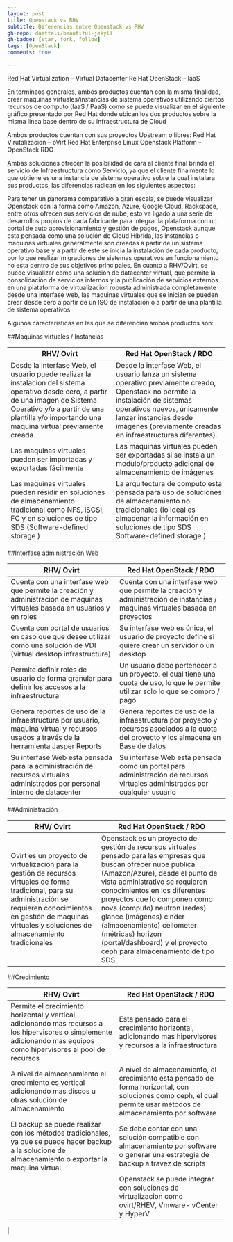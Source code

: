 ```yaml
---
layout: post
title: Openstack vs RHV
subtitle: Diferencias entre Openstack vs RHV
gh-repo: daattali/beautiful-jekyll
gh-badge: [star, fork, follow]
tags: [OpenStack]
comments: true

---
```


Red Hat Virtualization – Virtual Datacenter
Re Hat OpenStack – IaaS

En terminaos generales, ambos productos cuentan con la misma finalidad, crear maquinas virtuales/instancias de sistema operativos utilizando ciertos recursos de computo (IaaS /
PaaS) como se puede visualizar en el siguiente gráfico presentado por Red Hat donde ubican los dos productos sobre la misma linea base dentro de su infraestructura de Cloud

Ambos productos cuentan con sus proyectos Upstream o libres:
Red Hat Virutalizacion – oVirt
Red Hat Enterprise Linux Openstack Platform – OpenStack RDO

Ambas soluciones ofrecen la posibilidad de cara al cliente final brinda el servicio de Infraestructura como Servicio, ya que el cliente finalmente lo que obtiene es una instancia de
sistema operativo sobre la cual instalara sus productos, las diferencias radican en los siguientes aspectos:

Para tener un panorama comparativo a gran escala, se puede visualizar Openstack con la forma como Amazon, Azure, Google Cloud, Rackspace, entre otros ofrecen sus servicios de nube, esto
va ligado a una serie de desarrollos propios de cada fabricante para integrar la plataforma con un portal de auto aprovisionamiento y gestión de pagos, Openstack aunque esta pensada como una solución de Cloud Híbrida, las instancias o maquinas virtuales
generalmente son creadas a partir de un sistema operativo base y a partir de este se inicia la instalación de cada producto, por lo que realizar migraciones de sistemas operativos en
funcionamiento no esta dentro de sus objetivos principales, En cuanto a RHV/Ovirt, se puede visualizar como una solución de datacenter virtual, que permite la consolidación de servicios internos y la publicación de servicios externos en una plataforma
de virtualizacion robusta administrada completamente desde una interfase web, las maquinas virtuales que se inician se pueden crear desde cero a partir de un ISO de instalación o a partir de una plantilla de sistema operativos

Algunos características en las que se diferencian ambos productos son:

##Maquinas virtuales / Instancias

|RHV/ Ovirt| Red Hat OpenStack / RDO  |
|--|--|
| Desde la interfase Web, el usuario puede realizar la instalación del sistema operativo desde cero, a partir de una imagen de Sistema Operativo y/o a partir de una plantilla y/o importando una maquina virtual previamente creada | Desde la interfase Web, el usuario lanza un sistema operativo previamente creado, Openstack no permite la instalación de sistemas operativos nuevos, únicamente lanzar instancias desde imágenes (previamente creadas en infraestructuras diferentes). |
|Las maquinas virtuales pueden ser importadas y exportadas fácilmente| Las maquinas virtuales pueden ser exportadas si se instala un modulo/producto adicional de almacenamiento de imágenes |
|Las maquinas virtuales pueden residir en soluciones de almacenamiento tradicional como NFS, iSCSI, FC y en soluciones de tipo SDS (Software-defined storage )|La arquitectura de computo esta pensada para uso de soluciones de almacenamiento no tradicionales (lo ideal es almacenar la información en soluciones de tipo SDS Software-defined storage )


##Interfase administración Web

|RHV/ Ovirt| Red Hat OpenStack / RDO  |
|--|--|
| Cuenta con una interfase web que permite la creación y administración de maquinas virtuales basada en usuarios y en roles |Cuenta con una interfase web que permite la creación y administración de instancias / maquinas virtuales basada en proyectos
|Cuenta con portal de usuarios en caso que que desee utilizar como una solución de VDI (virtual desktop infrastructure)|Su interfase web es única, el usuario de proyecto define si quiere crear un servidor o un desktop |
|Permite definir roles de usuario de forma granular para definir los accesos a la infraestructura |Un usuario debe pertenecer a un proyecto, el cual tiene una cuota de uso, lo que le permite utilizar solo lo que se compro / pago|
|Genera reportes de uso de la infraestructura por usuario, maquina virtual y recursos usados a través de la herramienta Jasper Reports|Genera reportes de uso de la infraestructura por proyecto y recursos asociados a la quota del proyecto y los almacena en Base de datos|
|Su interfase Web esta pensada para la administración de recursos virtuales administrados por personal interno de datacenter|Su interfase Web esta pensada como un portal para administración de recursos virtuales administrados por cualquier usuario|



##Administración

|RHV/ Ovirt| Red Hat OpenStack / RDO  |
|--|--|
|Ovirt es un proyecto de virtualizacion para la gestión de recursos virtuales de forma tradicional, para su administración se requieren conocimientos en gestión de maquinas virtuales y soluciones de almacenamiento tradicionales | Openstack es un proyecto de gestión de recursos virtuales pensado para las empresas que buscan ofrecer nube publica (Amazon/Azure), desde el punto de vista administrativo se requieren conocimientos en los diferentes proyectos que lo componen como nova (computo) neutron (redes) glance (imágenes) cinder (almacenamiento) ceilometer (métricas) horizon (portal/dashboard) y el proyecto ceph para almacenamiento de tipo SDS |


##Crecimiento

|RHV/ Ovirt| Red Hat OpenStack / RDO  |
|--|--|
| Permite el crecimiento horizontal y vertical adicionando mas recursos a los hipervisores o simplemente adicionando mas equipos como hipervisores al pool de recursos | Esta pensado para el crecimiento horizontal, adicionando mas hipervisores y recursos a la infraestructura |
|A nivel de almacenamiento el crecimiento es vertical adicionando mas discos u otras solución de almacenamiento |A nivel de almacenamiento, el crecimiento esta pensado de forma horizontal, con soluciones como ceph, el cual permite usar métodos de almacenamiento por software|
|El backup se puede realizar con los métodos tradicionales, ya que se puede hacer backup a la solucione de almacenamiento o exportar la maquina virtual|Se debe contar con una solución compatible con almacenamiento por software o generar una estrategia de backup a travez de scripts|
||Openstack se puede integrar con soluciones de virtualizacion como ovirt/RHEV, Vmware- vCenter y HyperV
|

